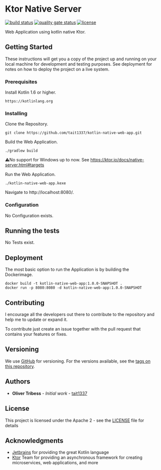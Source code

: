 # Ktor Native Server
[![build status](https://github.com/Tait1337/kotlin-native-web-app/workflows/build/badge.svg)](https://github.com/Tait1337/kotlin-native-web-app/actions)
[![quality gate status](https://sonarcloud.io/api/project_badges/measure?project=Tait1337_kotlin-native-web-app&metric=alert_status)](https://sonarcloud.io/dashboard?id=Tait1337_kotlin-native-web-app)
[![license](https://img.shields.io/github/license/Tait1337/kotlin-native-web-app)](LICENSE)

Web Application using kotlin native Ktor.

## Getting Started

These instructions will get you a copy of the project up and running on your local machine for development and testing purposes. See deployment for notes on how to deploy the project on a live system.

### Prerequisites

Install Kotlin 1.6 or higher.

```
https://kotlinlang.org
```

### Installing

Clone the Repository.
```
git clone https://github.com/tait1337/kotlin-native-web-app.git
```

Build the Web Application.
```
./gradlew build
```
⚠️No support for Windows up to now. See https://ktor.io/docs/native-server.html#targets

Run the Web Application.
```
./kotlin-native-web-app.kexe
```

Navigate to http://localhost:8080/.

### Configuration

No Configuration exists.

## Running the tests

No Tests exist.

## Deployment

The most basic option to run the Application is by building the Dockerimage.

```
docker build -t kotlin-native-web-app:1.0.0-SNAPSHOT .
docker run -p 8080:8080 -d kotlin-native-web-app:1.0.0-SNAPSHOT
```

## Contributing

I encourage all the developers out there to contribute to the repository and help me to update or expand it.

To contribute just create an issue together with the pull request that contains your features or fixes.

## Versioning

We use [GitHub](https://github.com/) for versioning. For the versions available, see the [tags on this repository](https://github.com/tait1337/kotlin-native-web-app/tags).

## Authors

* **Oliver Tribess** - *Initial work* - [tait1337](https://github.com/tait1337)

## License

This project is licensed under the Apache 2 - see the [LICENSE](LICENSE) file for details

## Acknowledgments

* [Jetbrains](https://www.jetbrains.com/) for providing the great Kotlin language
* [Ktor](https://ktor.io/) Team for providing an asynchronous framework for creating microservices, web applications, and more
